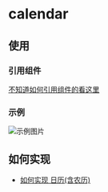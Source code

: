 # calendar

## 使用
### 引用组件

[不知道如何引用组件的看这里](/README.md)

### 示例

![示例图片](https://mmbiz.qpic.cn/mmbiz_png/xoIzuYKVBOzdDhYL6TZ4mwQaktJfibMD0EvarZaTaviaPian4eONaialQLBwlaCibOOZSicGjbALrUGhHCgUSwo0SY5g/0?wx_fmt=png)

## 如何实现

- [如何实现 日历(含农历)](https://github.com/angxuejian/how-to-achieve/blob/main/dosc/HTA-1-201210.md)